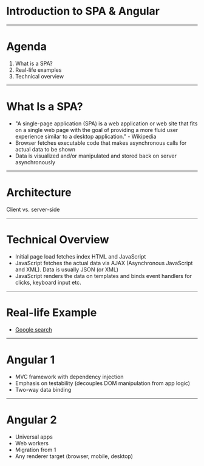 # Introduction to SPA & Angular

---

# Agenda

1. What is a SPA?
2. Real-life examples
3. Technical overview

---

# What Is a SPA?

- "A single-page application (SPA) is a web application or web site that fits on a single web page with the goal of providing a more fluid user experience similar to a desktop application." - Wikipedia
- Browser fetches executable code that makes asynchronous calls for actual data to be shown
- Data is visualized and/or manipulated and stored back on server asynchronously

---

# Architecture

Client vs. server-side

---

# Technical Overview

- Initial page load fetches index HTML and JavaScript
- JavaScript fetches the actual data via AJAX (Asynchronous JavaScript and XML). Data is usually JSON (or XML)
- JavaScript renders the data on templates and binds event handlers for clicks, keyboard input etc.

---

# Real-life Example
- [Google search](http://www.google.com)

---

# Angular 1

- MVC framework with dependency injection
- Emphasis on testability (decouples DOM manipulation from app logic)
- Two-way data binding

---

# Angular 2

- Universal apps
- Web workers
- Migration from 1
- Any renderer target (browser, mobile, desktop)
